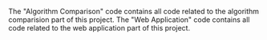 The "Algorithm Comparison" code contains all code related to the algorithm comparision part of this project.
The "Web Application" code contains all code related to the web application part of this project.
